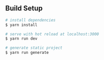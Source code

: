 ## Build Setup

``` bash
# install dependencies
$ yarn install

# serve with hot reload at localhost:3000
$ yarn run dev

# generate static project
$ yarn run generate
```